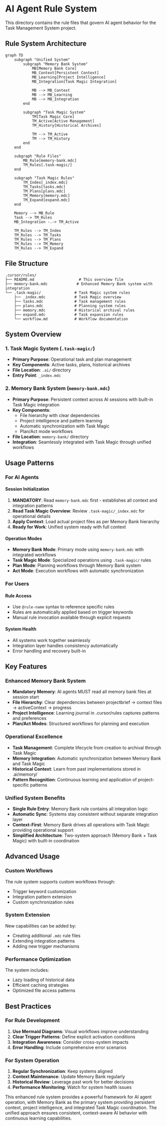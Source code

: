 # AI Agent Rule System

This directory contains the rule files that govern AI agent behavior for the Task Management System project.

## Rule System Architecture

```mermaid
graph TD
    subgraph "Unified System"
        subgraph "Memory Bank System"
            MB[Memory Bank Core]
            MB_Context[Persistent Context]
            MB_Learning[Project Intelligence]
            MB_Integration[Task Magic Integration]
            
            MB --> MB_Context
            MB --> MB_Learning
            MB --> MB_Integration
        end
        
        subgraph "Task Magic System"
            TM[Task Magic Core]
            TM_Active[Active Management]
            TM_History[Historical Archives]
            
            TM --> TM_Active
            TM --> TM_History
        end
    end
    
    subgraph "Rule Files"
        MB_Rule[memory-bank.mdc]
        TM_Rules[.task-magic/]
    end
    
    subgraph "Task Magic Rules"
        TM_Index[_index.mdc]
        TM_Tasks[tasks.mdc]
        TM_Plans[plans.mdc]
        TM_Memory[memory.mdc]
        TM_Expand[expand.mdc]
    end
    
    Memory --> MB_Rule
    Task --> TM_Rules
    MB_Integration -.-> TM_Active
    
    TM_Rules --> TM_Index
    TM_Rules --> TM_Tasks
    TM_Rules --> TM_Plans
    TM_Rules --> TM_Memory
    TM_Rules --> TM_Expand
```

## File Structure

```
.cursor/rules/
├── README.md                    # This overview file
├── memory-bank.mdc             # Enhanced Memory Bank system with integration
└── .task-magic/               # Task Magic system rules
    ├── _index.mdc             # Task Magic overview
    ├── tasks.mdc              # Task management rules
    ├── plans.mdc              # Planning system rules
    ├── memory.mdc             # Historical archival rules
    ├── expand.mdc             # Task expansion rules
    └── workflow.md            # Workflow documentation
```

## System Overview

### 1. Task Magic System (`.task-magic/`)
- **Primary Purpose**: Operational task and plan management
- **Key Components**: Active tasks, plans, historical archives
- **File Location**: `.ai/` directory
- **Entry Point**: `_index.mdc`

### 2. Memory Bank System (`memory-bank.mdc`)
- **Primary Purpose**: Persistent context across AI sessions with built-in Task Magic integration
- **Key Components**: 
  - File hierarchy with clear dependencies
  - Project intelligence and pattern learning
  - Automatic synchronization with Task Magic
  - Plan/Act mode workflows
- **File Location**: `memory-bank/` directory
- **Integration**: Seamlessly integrated with Task Magic through unified workflows

## Usage Patterns

### For AI Agents

#### Session Initialization
1. **MANDATORY**: Read `memory-bank.mdc` first - establishes all context and integration patterns
2. **Read Task Magic Overview**: Review `.task-magic/_index.mdc` for operational details  
3. **Apply Context**: Load actual project files as per Memory Bank hierarchy
4. **Ready for Work**: Unified system ready with full context

#### Operation Modes
- **Memory Bank Mode**: Primary mode using `memory-bank.mdc` with integrated workflows
- **Task Magic Mode**: Specialized operations using `.task-magic/` rules
- **Plan Mode**: Planning workflows through Memory Bank system
- **Act Mode**: Execution workflows with automatic synchronization

### For Users

#### Rule Access
- Use `@rule-name` syntax to reference specific rules
- Rules are automatically applied based on trigger keywords
- Manual rule invocation available through explicit requests

#### System Health
- All systems work together seamlessly
- Integration layer handles consistency automatically
- Error handling and recovery built-in

## Key Features

### Enhanced Memory Bank System
- **Mandatory Memory**: AI agents MUST read all memory bank files at session start
- **File Hierarchy**: Clear dependencies between projectbrief → context files → activeContext → progress
- **Project Intelligence**: Learning journal in .cursor/rules captures patterns and preferences
- **Plan/Act Modes**: Structured workflows for planning and execution

### Operational Excellence
- **Task Management**: Complete lifecycle from creation to archival through Task Magic
- **Memory Integration**: Automatic synchronization between Memory Bank and Task Magic
- **Historical Context**: Learn from past implementations stored in .ai/memory/
- **Pattern Recognition**: Continuous learning and application of project-specific patterns

### Unified System Benefits
- **Single Rule Entry**: Memory Bank rule contains all integration logic
- **Automatic Sync**: Systems stay consistent without separate integration layer
- **Context-First**: Memory Bank drives all operations with Task Magic providing operational support
- **Simplified Architecture**: Two-system approach (Memory Bank + Task Magic) with built-in coordination

## Advanced Usage

### Custom Workflows
The rule system supports custom workflows through:
- Trigger keyword customization
- Integration pattern extension
- Custom synchronization rules

### System Extension
New capabilities can be added by:
- Creating additional `.mdc` rule files
- Extending integration patterns
- Adding new trigger mechanisms

### Performance Optimization
The system includes:
- Lazy loading of historical data
- Efficient caching strategies
- Optimized file access patterns

## Best Practices

### For Rule Development
1. **Use Mermaid Diagrams**: Visual workflows improve understanding
2. **Clear Trigger Patterns**: Define explicit activation conditions
3. **Integration Awareness**: Consider cross-system impacts
4. **Error Handling**: Include comprehensive error scenarios

### For System Operation
1. **Regular Synchronization**: Keep systems aligned
2. **Context Maintenance**: Update Memory Bank regularly
3. **Historical Review**: Leverage past work for better decisions
4. **Performance Monitoring**: Watch for system health issues

This enhanced rule system provides a powerful framework for AI agent operation, with Memory Bank as the primary system providing persistent context, project intelligence, and integrated Task Magic coordination. The unified approach ensures consistent, context-aware AI behavior with continuous learning capabilities. 